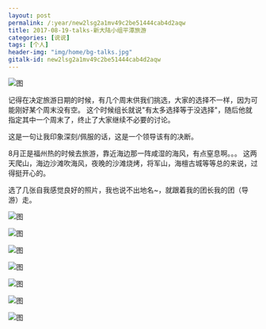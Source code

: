 ```yaml
---
layout: post
permalink: /:year/new2lsg2a1mv49c2be51444cab4d2aqw
title: 2017-08-19-talks-新大陆小组平潭旅游
categories: [说说]
tags: [个人]
header-img: "img/home/bg-talks.jpg"
gitalk-id: new2lsg2a1mv49c2be51444cab4d2aqw
---
```


![图](http://image.linxingyang.net/image/T-talks/image/2017/2017-08-19/03.jpg)

记得在决定旅游日期的时候，有几个周末供我们挑选，大家的选择不一样，因为可能刚好某个周末没有空。
这个时候组长就说"有太多选择等于没选择"，随后他就指定其中一个周末了，终止了大家继续不必要的讨论。

这是一句让我印象深刻/佩服的话，这是一个领导该有的决断。


8月正是福州热的时候去旅游，靠近海边那一阵咸湿的海风，有点窒息啊。。。
这两天爬山，海边沙滩吹海风，夜晚的沙滩烧烤，将军山，海檀古城等等总的来说，过得挺开心的。


选了几张自我感觉良好的照片，我也说不出地名~，就跟着我的团长我的团（导游）走。


![图](http://image.linxingyang.net/image/T-talks/image/2017/2017-08-19/04.jpg)

![图](http://image.linxingyang.net/image/T-talks/image/2017/2017-08-19/05.jpg)

![图](http://image.linxingyang.net/image/T-talks/image/2017/2017-08-19/06.jpg)

![图](http://image.linxingyang.net/image/T-talks/image/2017/2017-08-19/07.jpg)

![图](http://image.linxingyang.net/image/T-talks/image/2017/2017-08-19/08.jpg)

![图](http://image.linxingyang.net/image/T-talks/image/2017/2017-08-19/09.jpg)

![图](http://image.linxingyang.net/image/T-talks/image/2017/2017-08-19/10.jpg)
